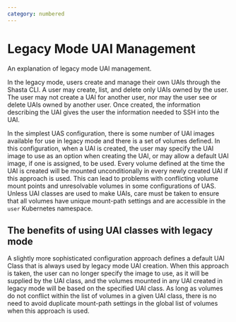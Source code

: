 ```yaml
---
category: numbered
---
```


# Legacy Mode UAI Management

An explanation of legacy mode UAI management.

In the legacy mode, users create and manage their own UAIs through the Shasta CLI. A user may create, list, and delete only UAIs owned by the user. The user may not create a UAI for another user, nor may the user see or delete UAIs owned by another user. Once created, the information describing the UAI gives the user the information needed to SSH into the UAI.

In the simplest UAS configuration, there is some number of UAI images available for use in legacy mode and there is a set of volumes defined. In this configuration, when a UAI is created, the user may specify the UAI image to use as an option when creating the UAI, or may allow a default UAI image, if one is assigned, to be used. Every volume defined at the time the UAI is created will be mounted unconditionally in every newly created UAI if this approach is used. This can lead to problems with conflicting volume mount points and unresolvable volumes in some configurations of UAS. Unless UAI classes are used to make UAIs, care must be taken to ensure that all volumes have unique mount-path settings and are accessible in the `user` Kubernetes namespace.

## The benefits of using UAI classes with legacy mode

A slightly more sophisticated configuration approach defines a default UAI Class that is always used by legacy mode UAI creation. When this approach is taken, the user can no longer specify the image to use, as it will be supplied by the UAI class, and the volumes mounted in any UAI created in legacy mode will be based on the specified UAI class. As long as volumes do not conflict within the list of volumes in a given UAI class, there is no need to avoid duplicate mount-path settings in the global list of volumes when this approach is used.

